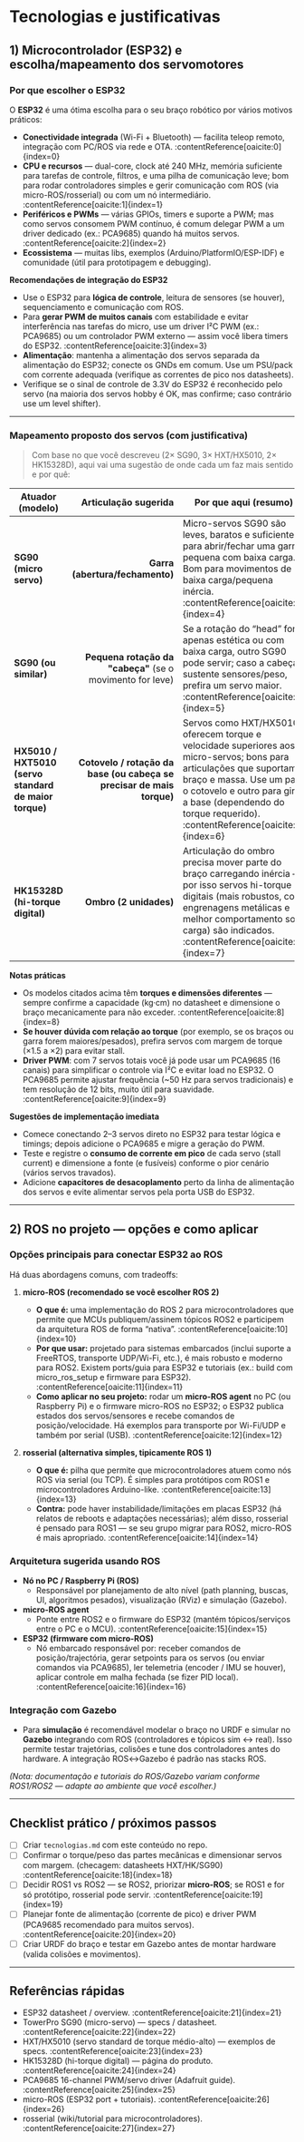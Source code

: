 # Tecnologias e justificativas

## 1) Microcontrolador (ESP32) e escolha/mapeamento dos servomotores

### Por que escolher o ESP32

O **ESP32** é uma ótima escolha para o seu braço robótico por vários motivos práticos:

- **Conectividade integrada** (Wi-Fi + Bluetooth) — facilita teleop remoto, integração com PC/ROS via rede e OTA. :contentReference[oaicite:0]{index=0}
- **CPU e recursos** — dual-core, clock até 240 MHz, memória suficiente para tarefas de controle, filtros, e uma pilha de comunicação leve; bom para rodar controladores simples e gerir comunicação com ROS (via micro-ROS/rosserial) ou com um nó intermediário. :contentReference[oaicite:1]{index=1}
- **Periféricos e PWMs** — várias GPIOs, timers e suporte a PWM; mas como servos consomem PWM contínuo, é comum delegar PWM a um driver dedicado (ex.: PCA9685) quando há muitos servos. :contentReference[oaicite:2]{index=2}
- **Ecossistema** — muitas libs, exemplos (Arduino/PlatformIO/ESP-IDF) e comunidade (útil para prototipagem e debugging).

**Recomendações de integração do ESP32**

- Use o ESP32 para **lógica de controle**, leitura de sensores (se houver), sequenciamento e comunicação com ROS.
- Para **gerar PWM de muitos canais** com estabilidade e evitar interferência nas tarefas do micro, use um driver I²C PWM (ex.: PCA9685) ou um controlador PWM externo — assim você libera timers do ESP32. :contentReference[oaicite:3]{index=3}
- **Alimentação**: mantenha a alimentação dos servos separada da alimentação do ESP32; conecte os GNDs em comum. Use um PSU/pack com corrente adequada (verifique as correntes de pico nos datasheets).
- Verifique se o sinal de controle de 3.3V do ESP32 é reconhecido pelo servo (na maioria dos servos hobby é OK, mas confirme; caso contrário use um level shifter).

---

### Mapeamento proposto dos servos (com justificativa)

> Com base no que você descreveu (2× SG90, 3× HXT/HX5010, 2× HK15328D), aqui vai uma sugestão de onde cada um faz mais sentido e por quê:

| Atuador (modelo)                                      |                                                  Articulação sugerida | Por que aqui (resumo)                                                                                                                                                                                                                                        | Fonte / nota                               |
| ----------------------------------------------------- | --------------------------------------------------------------------: | ------------------------------------------------------------------------------------------------------------------------------------------------------------------------------------------------------------------------------------------------------------ | ------------------------------------------ |
| **SG90 (micro servo)**                                |                                       **Garra (abertura/fechamento)** | Micro-servos SG90 são leves, baratos e suficientes para abrir/fechar uma garra pequena com baixa carga. Bom para movimentos de baixa carga/pequena inércia. :contentReference[oaicite:4]{index=4}                                                            | SG90: torque ~1.8 kg·cm (verificar versão) |
| **SG90 (ou similar)**                                 |             **Pequena rotação da "cabeça"** (se o movimento for leve) | Se a rotação do “head” for apenas estética ou com baixa carga, outro SG90 pode servir; caso a cabeça sustente sensores/peso, prefira um servo maior. :contentReference[oaicite:5]{index=5}                                                                   |
| **HX5010 / HXT5010 (servo standard de maior torque)** | **Cotovelo / rotação da base (ou cabeça se precisar de mais torque)** | Servos como HXT/HX5010 oferecem torque e velocidade superiores aos micro-servos; bons para articulações que suportam braço e massa. Use um para o cotovelo e outro para girar a base (dependendo do torque requerido). :contentReference[oaicite:6]{index=6} |
| **HK15328D (hi-torque digital)**                      |                                                **Ombro (2 unidades)** | Articulação do ombro precisa mover parte do braço carregando inércia — por isso servos hi-torque digitais (mais robustos, com engrenagens metálicas e melhor comportamento sob carga) são indicados. :contentReference[oaicite:7]{index=7}                   |

**Notas práticas**

- Os modelos citados acima têm **torques e dimensões diferentes** — sempre confirme a capacidade (kg·cm) no datasheet e dimensione o braço mecanicamente para não exceder. :contentReference[oaicite:8]{index=8}
- **Se houver dúvida com relação ao torque** (por exemplo, se os braços ou garra forem maiores/pesados), prefira servos com margem de torque (×1.5 a ×2) para evitar stall.
- **Driver PWM**: com 7 servos totais você já pode usar um PCA9685 (16 canais) para simplificar o controle via I²C e evitar load no ESP32. O PCA9685 permite ajustar frequência (~50 Hz para servos tradicionais) e tem resolução de 12 bits, muito útil para suavidade. :contentReference[oaicite:9]{index=9}

**Sugestões de implementação imediata**

- Comece conectando 2–3 servos direto no ESP32 para testar lógica e timings; depois adicione o PCA9685 e migre a geração do PWM.
- Teste e registre o **consumo de corrente em pico** de cada servo (stall current) e dimensione a fonte (e fusíveis) conforme o pior cenário (vários servos travados).
- Adicione **capacitores de desacoplamento** perto da linha de alimentação dos servos e evite alimentar servos pela porta USB do ESP32.

---

## 2) ROS no projeto — opções e como aplicar

### Opções principais para conectar ESP32 ao ROS

Há duas abordagens comuns, com tradeoffs:

1. **micro-ROS (recomendado se você escolher ROS 2)**

   - **O que é:** uma implementação do ROS 2 para microcontroladores que permite que MCUs publiquem/assinem tópicos ROS2 e participem da arquitetura ROS de forma “nativa”. :contentReference[oaicite:10]{index=10}
   - **Por que usar:** projetado para sistemas embarcados (inclui suporte a FreeRTOS, transporte UDP/Wi-Fi, etc.), é mais robusto e moderno para ROS2. Existem ports/guia para ESP32 e tutoriais (ex.: build com micro_ros_setup e firmware para ESP32). :contentReference[oaicite:11]{index=11}
   - **Como aplicar no seu projeto:** rodar um **micro-ROS agent** no PC (ou Raspberry Pi) e o firmware micro-ROS no ESP32; o ESP32 publica estados dos servos/sensores e recebe comandos de posição/velocidade. Há exemplos para transporte por Wi-Fi/UDP e também por serial (USB). :contentReference[oaicite:12]{index=12}

2. **rosserial (alternativa simples, tipicamente ROS 1)**
   - **O que é:** pilha que permite que microcontroladores atuem como nós ROS via serial (ou TCP). É simples para protótipos com ROS1 e microcontroladores Arduino-like. :contentReference[oaicite:13]{index=13}
   - **Contra:** pode haver instabilidade/limitações em placas ESP32 (há relatos de reboots e adaptações necessárias); além disso, rosserial é pensado para ROS1 — se seu grupo migrar para ROS2, micro-ROS é mais apropriado. :contentReference[oaicite:14]{index=14}

### Arquitetura sugerida usando ROS

- **Nó no PC / Raspberry Pi (ROS)**
  - Responsável por planejamento de alto nível (path planning, buscas, UI, algoritmos pesados), visualização (RViz) e simulação (Gazebo).
- **micro-ROS agent**
  - Ponte entre ROS2 e o firmware do ESP32 (mantém tópicos/serviços entre o PC e o MCU). :contentReference[oaicite:15]{index=15}
- **ESP32 (firmware com micro-ROS)**
  - Nó embarcado responsável por: receber comandos de posição/trajectória, gerar setpoints para os servos (ou enviar comandos via PCA9685), ler telemetria (encoder / IMU se houver), aplicar controle em malha fechada (se fizer PID local). :contentReference[oaicite:16]{index=16}

### Integração com Gazebo

- Para **simulação** é recomendável modelar o braço no URDF e simular no **Gazebo** integrando com ROS (controladores e tópicos sim <-> real). Isso permite testar trajetórias, colisões e tune dos controladores antes do hardware. A integração ROS↔Gazebo é padrão nas stacks ROS.

_(Nota: documentação e tutoriais do ROS/Gazebo variam conforme ROS1/ROS2 — adapte ao ambiente que você escolher.)_

---

## Checklist prático / próximos passos

- [ ] Criar `tecnologias.md` com este conteúdo no repo.
- [ ] Confirmar o torque/peso das partes mecânicas e dimensionar servos com margem. (checagem: datasheets HXT/HK/SG90) :contentReference[oaicite:18]{index=18}
- [ ] Decidir ROS1 vs ROS2 — se ROS2, priorizar **micro-ROS**; se ROS1 e for só protótipo, rosserial pode servir. :contentReference[oaicite:19]{index=19}
- [ ] Planejar fonte de alimentação (corrente de pico) e driver PWM (PCA9685 recomendado para muitos servos). :contentReference[oaicite:20]{index=20}
- [ ] Criar URDF do braço e testar em Gazebo antes de montar hardware (valida colisões e movimentos).

---

## Referências rápidas

- ESP32 datasheet / overview. :contentReference[oaicite:21]{index=21}
- TowerPro SG90 (micro-servo) — specs / datasheet. :contentReference[oaicite:22]{index=22}
- HXT/HX5010 (servo standard de torque médio-alto) — exemplos de specs. :contentReference[oaicite:23]{index=23}
- HK15328D (hi-torque digital) — página do produto. :contentReference[oaicite:24]{index=24}
- PCA9685 16-channel PWM/servo driver (Adafruit guide). :contentReference[oaicite:25]{index=25}
- micro-ROS (ESP32 port + tutoriais). :contentReference[oaicite:26]{index=26}
- rosserial (wiki/tutorial para microcontroladores). :contentReference[oaicite:27]{index=27}
